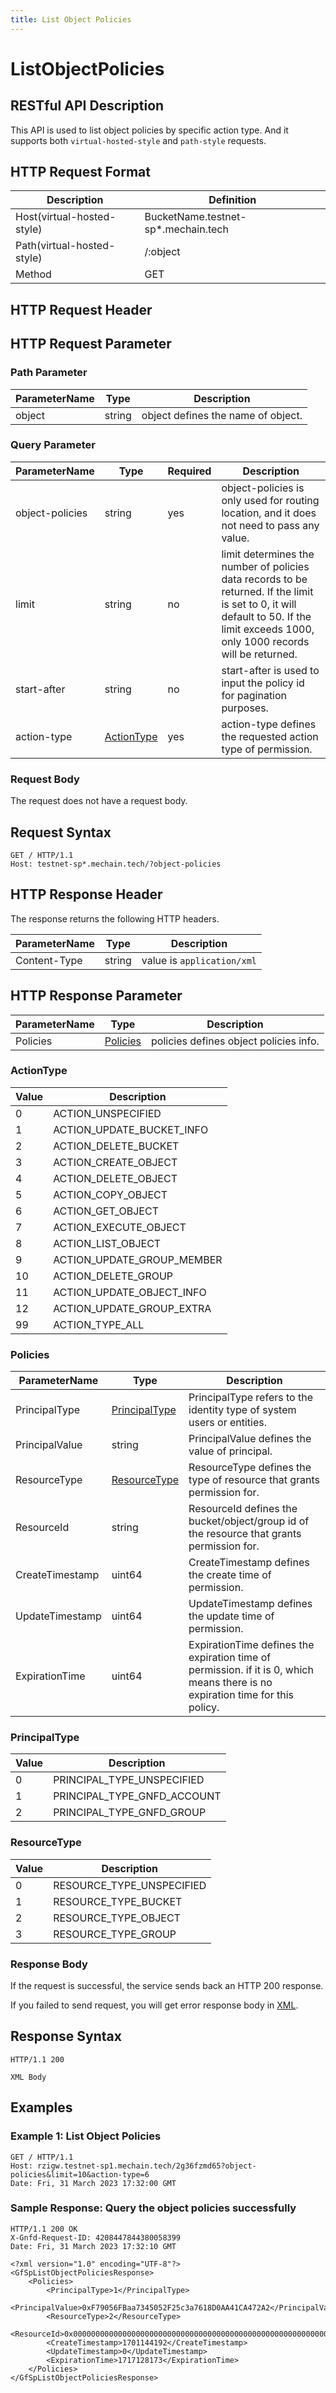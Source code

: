```yaml
---
title: List Object Policies
---
```


#  ListObjectPolicies

## RESTful API Description

This API is used to list object policies by specific action type. And it supports both `virtual-hosted-style` and `path-style` requests.

## HTTP Request Format

| Description                | Definition                          |
| -------------------------- | ----------------------------------- |
| Host(virtual-hosted-style) | BucketName.testnet-sp*.mechain.tech |
| Path(virtual-hosted-style) | /:object                            |
| Method                     | GET                                 |

## HTTP Request Header

## HTTP Request Parameter

### Path Parameter

| ParameterName | Type   | Description                        |
| ------------- | ------ | ---------------------------------- |
| object        | string | object defines the name of object. |

### Query Parameter

| ParameterName   | Type                      | Required | Description                                                                                                                                                                           |
| --------------- | ------------------------- | -------- | ------------------------------------------------------------------------------------------------------------------------------------------------------------------------------------- |
| object-policies | string                    | yes      | object-policies is only used for routing location, and it does not need to pass any value.                                                                                            |
| limit           | string                    | no       | limit  determines the number of policies data records to be returned. If the limit is set to 0, it will default to 50. If the limit exceeds 1000, only 1000 records will be returned. |
| start-after     | string                    | no       | start-after is used to input the policy id for pagination purposes.                                                                                                                   |
| action-type     | [ActionType](#actiontype) | yes      | action-type defines the requested action type of permission.                                                                                                                          |

### Request Body

The request does not have a request body.

## Request Syntax

```HTTP
GET / HTTP/1.1
Host: testnet-sp*.mechain.tech/?object-policies
```

## HTTP Response Header

The response returns the following HTTP headers.

| ParameterName | Type   | Description                |
| ------------- | ------ | -------------------------- |
| Content-Type  | string | value is `application/xml` |

## HTTP Response Parameter

| ParameterName | Type                  | Description                            |
| ------------- | --------------------- | -------------------------------------- |
| Policies      | [Policies](#policies) | policies defines object policies info. |

### ActionType

| Value | Description                |
| ----- | -------------------------- |
| 0     | ACTION_UNSPECIFIED         |
| 1     | ACTION_UPDATE_BUCKET_INFO  |
| 2     | ACTION_DELETE_BUCKET       |
| 3     | ACTION_CREATE_OBJECT       |
| 4     | ACTION_DELETE_OBJECT       |
| 5     | ACTION_COPY_OBJECT         |
| 6     | ACTION_GET_OBJECT          |
| 7     | ACTION_EXECUTE_OBJECT      |
| 8     | ACTION_LIST_OBJECT         |
| 9     | ACTION_UPDATE_GROUP_MEMBER |
| 10    | ACTION_DELETE_GROUP        |
| 11    | ACTION_UPDATE_OBJECT_INFO  |
| 12    | ACTION_UPDATE_GROUP_EXTRA  |
| 99    | ACTION_TYPE_ALL            |

### Policies

| ParameterName   | Type                            | Description                                                                                                                    |
| --------------- | ------------------------------- | ------------------------------------------------------------------------------------------------------------------------------ |
| PrincipalType   | [PrincipalType](#principaltype) | PrincipalType refers to the identity type of system users or entities.                                                         |
| PrincipalValue  | string                          | PrincipalValue defines the value of principal.                                                                                 |
| ResourceType    | [ResourceType](#resourcetype)   | ResourceType defines the type of resource that grants permission for.                                                          |
| ResourceId      | string                          | ResourceId defines the bucket/object/group id of the resource that grants permission for.                                      |
| CreateTimestamp | uint64                          | CreateTimestamp defines the create time of permission.                                                                         |
| UpdateTimestamp | uint64                          | UpdateTimestamp defines the update time of permission.                                                                         |
| ExpirationTime  | uint64                          | ExpirationTime defines the expiration time of permission. if it is 0, which means there is no expiration time for this policy. |

### PrincipalType

| Value | Description                 |
| ----- | --------------------------- |
| 0     | PRINCIPAL_TYPE_UNSPECIFIED  |
| 1     | PRINCIPAL_TYPE_GNFD_ACCOUNT |
| 2     | PRINCIPAL_TYPE_GNFD_GROUP   |

### ResourceType

| Value | Description               |
| ----- | ------------------------- |
| 0     | RESOURCE_TYPE_UNSPECIFIED |
| 1     | RESOURCE_TYPE_BUCKET      |
| 2     | RESOURCE_TYPE_OBJECT      |
| 3     | RESOURCE_TYPE_GROUP       |

### Response Body

If the request is successful, the service sends back an HTTP 200 response.

If you failed to send request, you will get error response body in [XML](./sp_response.md#sp-error-response).

## Response Syntax

```HTTP
HTTP/1.1 200

XML Body
```

## Examples

### Example 1: List Object Policies

```HTTP
GET / HTTP/1.1
Host: rzigw.testnet-sp1.mechain.tech/2g36fzmd65?object-policies&limit=10&action-type=6
Date: Fri, 31 March 2023 17:32:00 GMT
```

### Sample Response: Query the object policies successfully

```HTTP
HTTP/1.1 200 OK
X-Gnfd-Request-ID: 4208447844380058399
Date: Fri, 31 March 2023 17:32:10 GMT

<?xml version="1.0" encoding="UTF-8"?>
<GfSpListObjectPoliciesResponse>
    <Policies>
        <PrincipalType>1</PrincipalType>
        <PrincipalValue>0xF79056FBaa7345052F25c3a7618D0AA41CA472A2</PrincipalValue>
        <ResourceType>2</ResourceType>
        <ResourceId>0x0000000000000000000000000000000000000000000000000000000000459eaf</ResourceId>
        <CreateTimestamp>1701144192</CreateTimestamp>
        <UpdateTimestamp>0</UpdateTimestamp>
        <ExpirationTime>1717128173</ExpirationTime>
    </Policies>
</GfSpListObjectPoliciesResponse>
```
